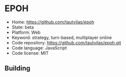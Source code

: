 # EPOH

- Home: https://github.com/tautvilas/epoh
- State: beta
- Platform: Web
- Keyword: strategy, turn-based, multiplayer online
- Code repository: https://github.com/tautvilas/epoh.git
- Code language: JavaScript
- Code license: MIT

## Building
